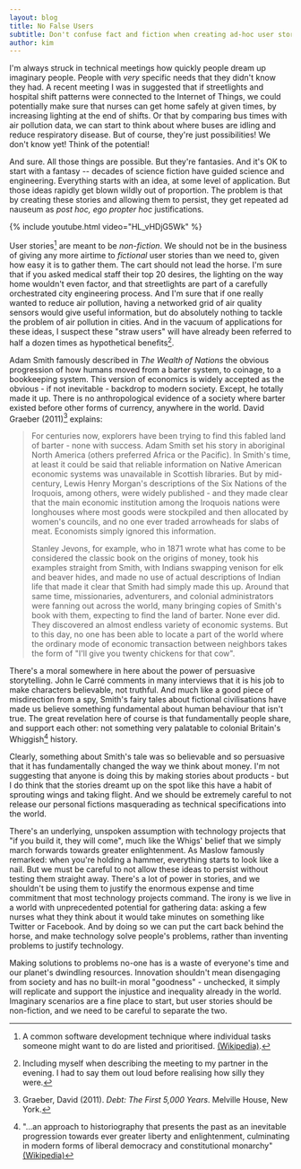 ```yaml
---
layout: blog
title: No False Users
subtitle: Don't confuse fact and fiction when creating ad-hoc user stories.
author: kim
---
```


I'm always struck in technical meetings how quickly people dream up imaginary people. People with _very_ specific needs that they didn't know they had. A recent meeting I was in suggested that if streetlights and hospital shift patterns were connected to the Internet of Things, we could potentially make sure that nurses can get home safely at given times, by increasing lighting at the end of shifts. Or that by comparing bus times with air pollution data, we can start to think about where buses are idling and reduce respiratory disease. But of course, they're just possibilities! We don't know yet! Think of the potential!

And sure. All those things are possible. But they're fantasies. And it's OK to start with a fantasy -- decades of science fiction have guided science and engineering. Everything starts with an idea, at some level of application. But those ideas rapidly get blown wildly out of proportion. The problem is that by creating these stories and allowing them to persist, they get repeated ad nauseum as _post hoc, ego propter hoc_ justifications.

{% include youtube.html video="HL_vHDjG5Wk" %}

User stories[^1] are meant to be _non-fiction_. We should not be in the business of giving any more airtime to _fictional_ user stories than we need to, given how easy it is to gather them. The cart should not lead the horse. I'm sure that if you asked medical staff their top 20 desires, the lighting on the way home wouldn't even factor, and that streetlights are part of a carefully orchestrated city engineering process. And I'm sure that if one really wanted to reduce air pollution, having a networked grid of air quality sensors would give useful information, but do absolutely nothing to tackle the problem of air pollution in cities. And in the vacuum of applications for these ideas, I suspect these "straw users" will have already been referred to half a dozen times as hypothetical benefits[^2].

[^1]: A common software development technique where individual tasks someone might want to do are listed and prioritised. [(Wikipedia)](https://en.wikipedia.org/wiki/User_story).
[^2]:Including myself when describing the meeting to my partner in the evening. I had to say them out loud before realising how silly they were.

Adam Smith famously described in _The Wealth of Nations_ the obvious progression of how humans moved from a barter system, to coinage, to a bookkeeping system. This version of economics is widely accepted as the obvious - if not inevitable - backdrop to modern society. Except, he totally made it up. There is no anthropological evidence of a society where barter existed before other forms of currency, anywhere in the world. David Graeber (2011)[^3] explains:

[^3]: Graeber, David (2011). _Debt: The First 5,000 Years_. Melville House, New York.

> For centuries now, explorers have been trying to find this fabled land of barter - none with success. Adam Smith set his story in aboriginal North America (others preferred Africa or the Pacific). In Smith's time, at least it could be said that reliable information on Native American economic systems was unavailable in Scottish libraries. But by mid-century, Lewis Henry Morgan's descriptions of the Six Nations of the Iroquois, among others, were widely published - and they made clear that the main economic institution among the Iroquois nations were longhouses where most goods were stockpiled and then allocated by women's councils, and no one ever traded arrowheads for slabs of meat. Economists simply ignored this information.
>
> Stanley Jevons, for example, who in 1871 wrote what has come to be considered the classic book on the origins of money, took his examples straight from Smith, with Indians swapping venison for elk and beaver hides, and made no use of actual descriptions of Indian life that made it clear that Smith had simply made this up. Around that same time, missionaries, adventurers, and colonial administrators were fanning out across the world, many bringing copies of Smith's book with them, expecting to find the land of barter. None ever did. They discovered an almost endless variety of economic systems. But to this day, no one has been able to locate a part of the world where the ordinary mode of economic transaction between neighbors takes the form of "I'll give you twenty chickens for that cow".

There's a moral somewhere in here about the power of persuasive storytelling. John le Carré comments in many interviews that it is his job to make characters believable, not truthful. And much like a good piece of misdirection from a spy, Smith's fairy tales about fictional civilisations have made us believe something fundamental about human behaviour that isn't true. The great revelation here of course is that fundamentally people share, and support each other: not something very palatable to colonial Britain's Whiggish[^4] history.

[^4]: "&hellip;an approach to historiography that presents the past as an inevitable progression towards ever greater liberty and enlightenment, culminating in modern forms of liberal democracy and constitutional monarchy" [(Wikipedia)](https://en.wikipedia.org/wiki/Whig_history)

Clearly, something about Smith's tale was so believable and so persuasive that it has fundamentally changed the way we think about money. I'm not suggesting that anyone is doing this by making stories about products - but I do think that the stories dreamt up on the spot like this have a habit of sprouting wings and taking flight. And we should be extremely careful to not release our personal fictions masquerading as technical specifications into the world.

There's an underlying, unspoken assumption with technology projects that "if you build it, they will come", much like the Whigs' belief that we simply march forwards towards greater enlightenment. As Maslow famously remarked: when you're holding a hammer, everything starts to look like a nail. But we must be careful to not allow these ideas to persist without testing them straight away. There's a lot of power in stories, and we shouldn't be using them to justify the enormous expense and time commitment that most technology projects command. The irony is we live in a world with unprecedented potential for gathering data: asking a few nurses what they think about it would take minutes on something like Twitter or Facebook. And by doing so we can put the cart back behind the horse, and make technology solve people's problems, rather than inventing problems to justify technology.

Making solutions to problems no-one has is a waste of everyone's time and our planet's dwindling resources. Innovation shouldn't mean disengaging from society and has no built-in moral "goodness" - unchecked, it simply will replicate and support the injustice and inequality already in the world. Imaginary scenarios are a fine place to start, but user stories should be non-fiction, and we need to be careful to separate the two.
